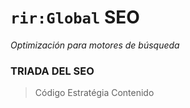 #  `rir:Global` SEO

*Optimización para motores de búsqueda*

### TRIADA DEL SEO
> Código
> Estratégia
> Contenido

